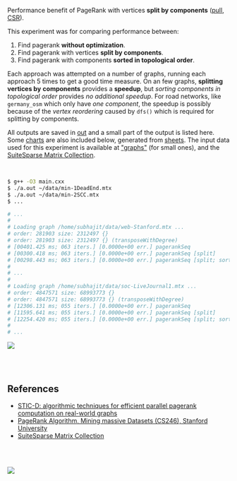 Performance benefit of PageRank with vertices **split by components** ([pull], [CSR]).

This experiment was for comparing performance between:
1. Find pagerank **without optimization**.
2. Find pagerank with vertices **split by components**.
3. Find pagerank with components **sorted in topological order**.

Each approach was attempted on a number of graphs, running each approach 5
times to get a good time measure. On an few graphs, **splitting vertices by**
**components** provides a **speedup**, but *sorting components in*
*topological order* provides *no additional speedup*. For road networks, like
`germany_osm` which only have *one component*, the speedup is possibly because
of the *vertex reordering* caused by `dfs()` which is required for splitting
by components.

All outputs are saved in [out](out/) and a small part of the output is listed
here. Some [charts] are also included below, generated from [sheets]. The input
data used for this experiment is available at ["graphs"] (for small ones), and
the [SuiteSparse Matrix Collection].

<br>

```bash
$ g++ -O3 main.cxx
$ ./a.out ~/data/min-1DeadEnd.mtx
$ ./a.out ~/data/min-2SCC.mtx
$ ...

# ...
#
# Loading graph /home/subhajit/data/web-Stanford.mtx ...
# order: 281903 size: 2312497 {}
# order: 281903 size: 2312497 {} (transposeWithDegree)
# [00401.425 ms; 063 iters.] [0.0000e+00 err.] pagerankSeq
# [00300.418 ms; 063 iters.] [0.0000e+00 err.] pagerankSeq [split]
# [00298.443 ms; 063 iters.] [0.0000e+00 err.] pagerankSeq [split; sort]
#
# ...
#
# Loading graph /home/subhajit/data/soc-LiveJournal1.mtx ...
# order: 4847571 size: 68993773 {}
# order: 4847571 size: 68993773 {} (transposeWithDegree)
# [12306.131 ms; 055 iters.] [0.0000e+00 err.] pagerankSeq
# [11595.641 ms; 055 iters.] [0.0000e+00 err.] pagerankSeq [split]
# [12254.420 ms; 055 iters.] [0.0000e+00 err.] pagerankSeq [split; sort]
#
# ...
```

[![](https://i.imgur.com/GidMlbg.png)][sheets]

<br>
<br>


## References

- [STIC-D: algorithmic techniques for efficient parallel pagerank computation on real-world graphs][STIC-D algorithm]
- [PageRank Algorithm, Mining massive Datasets (CS246), Stanford University](http://snap.stanford.edu/class/cs246-videos-2019/lec9_190205-cs246-720.mp4)
- [SuiteSparse Matrix Collection]

<br>
<br>

[![](https://i.imgur.com/z8RKUMF.jpg)](https://www.youtube.com/watch?v=ocTgFXPnTgQ)

[STIC-D algorithm]: https://www.slideshare.net/SubhajitSahu/sticd-algorithmic-techniques-for-efficient-parallel-pagerank-computation-on-realworld-graphs
[SuiteSparse Matrix Collection]: https://suitesparse-collection-website.herokuapp.com
["graphs"]: https://github.com/puzzlef/graphs
[pull]: https://github.com/puzzlef/pagerank-push-vs-pull
[CSR]: https://github.com/puzzlef/pagerank-class-vs-csr
[charts]: https://photos.app.goo.gl/HqQHJ2twRK7Ge1Xc6
[sheets]: https://docs.google.com/spreadsheets/d/1YmY_KYo9cDe2YCuwTgiiT0fFnyPS9-WScDIO9n-zRSY/edit?usp=sharing
